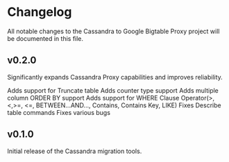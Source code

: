 # Changelog
All notable changes to the Cassandra to Google Bigtable Proxy project will be documented in this file.

## v0.2.0

Significantly expands Cassandra Proxy capabilities and improves reliability.

Adds support for Truncate table
Adds counter type support
Adds multiple column ORDER BY support
Adds support for WHERE Clause Operator(>,<,>=, <=, BETWEEN...AND..., Contains, Contains Key, LIKE)
Fixes Describe table commands
Fixes various bugs

## v0.1.0

Initial release of the Cassandra migration tools.